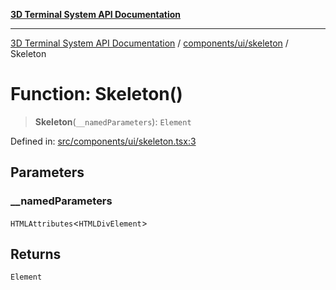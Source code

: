 [**3D Terminal System API Documentation**](../../../../README.md)

***

[3D Terminal System API Documentation](../../../../README.md) / [components/ui/skeleton](../README.md) / Skeleton

# Function: Skeleton()

> **Skeleton**(`__namedParameters`): `Element`

Defined in: [src/components/ui/skeleton.tsx:3](https://github.com/Dicommunitas/ThreeJS_Terminal_3D2/blob/329dd5ef132dd57d615e45fca2699e6c6fa5c711/src/components/ui/skeleton.tsx#L3)

## Parameters

### \_\_namedParameters

`HTMLAttributes`\<`HTMLDivElement`\>

## Returns

`Element`
